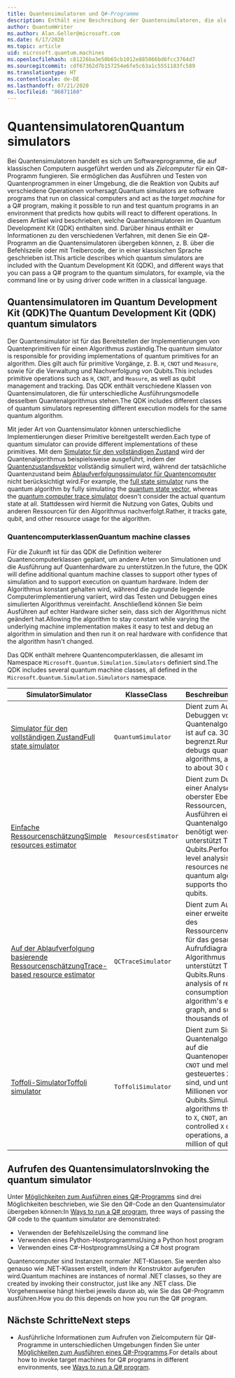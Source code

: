 ```yaml
---
title: Quantensimulatoren und Q#-Programme
description: Enthält eine Beschreibung der Quantensimulatoren, die als Zielcomputer für Q#-Programme verfügbar sind.
author: QuantumWriter
ms.author: Alan.Geller@microsoft.com
ms.date: 6/17/2020
ms.topic: article
uid: microsoft.quantum.machines
ms.openlocfilehash: c81226ba3e50b65cb1012e885866bd6fcc3764d7
ms.sourcegitcommit: cdf67362d7b157254e6fe5c63a1c5551183fc589
ms.translationtype: HT
ms.contentlocale: de-DE
ms.lasthandoff: 07/21/2020
ms.locfileid: "86871160"
---
```

# <a name="quantum-simulators"></a><span data-ttu-id="b67be-103">Quantensimulatoren</span><span class="sxs-lookup"><span data-stu-id="b67be-103">Quantum simulators</span></span>

<span data-ttu-id="b67be-104">Bei Quantensimulatoren handelt es sich um Softwareprogramme, die auf klassischen Computern ausgeführt werden und als *Zielcomputer* für ein Q#-Programm fungieren. Sie ermöglichen das Ausführen und Testen von Quantenprogrammen in einer Umgebung, die die Reaktion von Qubits auf verschiedene Operationen vorhersagt.</span><span class="sxs-lookup"><span data-stu-id="b67be-104">Quantum simulators are software programs that run on classical computers and act as the *target machine* for a Q# program, making it possible to run and test quantum programs in an environment that predicts how qubits will react to different operations.</span></span> <span data-ttu-id="b67be-105">In diesem Artikel wird beschrieben, welche Quantensimulatoren im Quantum Development Kit (QDK) enthalten sind. Darüber hinaus enthält er Informationen zu den verschiedenen Verfahren, mit denen Sie ein Q#-Programm an die Quantensimulatoren übergeben können, z. B. über die Befehlszeile oder mit Treibercode, der in einer klassischen Sprache geschrieben ist.</span><span class="sxs-lookup"><span data-stu-id="b67be-105">This article describes which quantum simulators are included with the Quantum Development Kit (QDK), and different ways that you can pass a Q# program to the quantum simulators, for example, via the command line or by using driver code written in a classical language.</span></span>  



## <a name="the-quantum-development-kit-qdk-quantum-simulators"></a><span data-ttu-id="b67be-106">Quantensimulatoren im Quantum Development Kit (QDK)</span><span class="sxs-lookup"><span data-stu-id="b67be-106">The Quantum Development Kit (QDK) quantum simulators</span></span>

<span data-ttu-id="b67be-107">Der Quantensimulator ist für das Bereitstellen der Implementierungen von Quantenprimitiven für einen Algorithmus zuständig.</span><span class="sxs-lookup"><span data-stu-id="b67be-107">The quantum simulator is responsible for providing implementations of quantum primitives for an algorithm.</span></span> <span data-ttu-id="b67be-108">Dies gilt auch für primitive Vorgänge, z. B. `H`, `CNOT` und `Measure`, sowie für die Verwaltung und Nachverfolgung von Qubits.</span><span class="sxs-lookup"><span data-stu-id="b67be-108">This includes primitive operations such as `H`, `CNOT`, and `Measure`, as well as qubit management and tracking.</span></span> <span data-ttu-id="b67be-109">Das QDK enthält verschiedene Klassen von Quantensimulatoren, die für unterschiedliche Ausführungsmodelle desselben Quantenalgorithmus stehen.</span><span class="sxs-lookup"><span data-stu-id="b67be-109">The QDK includes different classes of quantum simulators representing different execution models for the same quantum algorithm.</span></span> 


<span data-ttu-id="b67be-110">Mit jeder Art von Quantensimulator können unterschiedliche Implementierungen dieser Primitive bereitgestellt werden.</span><span class="sxs-lookup"><span data-stu-id="b67be-110">Each type of quantum simulator can provide different implementations of these primitives.</span></span> <span data-ttu-id="b67be-111">Mit dem [Simulator für den vollständigen Zustand](xref:microsoft.quantum.machines.full-state-simulator) wird der Quantenalgorithmus beispielsweise ausgeführt, indem der [Quantenzustandsvektor](xref:microsoft.quantum.glossary#quantum-state) vollständig simuliert wird, während der tatsächliche Quantenzustand beim [Ablaufverfolgungssimulator für Quantencomputer](xref:microsoft.quantum.machines.qc-trace-simulator.intro) nicht berücksichtigt wird.</span><span class="sxs-lookup"><span data-stu-id="b67be-111">For example, the [full state simulator](xref:microsoft.quantum.machines.full-state-simulator) runs the quantum algorithm by fully simulating the [quantum state vector](xref:microsoft.quantum.glossary#quantum-state), whereas the [quantum computer trace simulator](xref:microsoft.quantum.machines.qc-trace-simulator.intro) doesn't consider the actual quantum state at all.</span></span> <span data-ttu-id="b67be-112">Stattdessen wird hiermit die Nutzung von Gates, Qubits und anderen Ressourcen für den Algorithmus nachverfolgt.</span><span class="sxs-lookup"><span data-stu-id="b67be-112">Rather, it tracks gate, qubit, and other resource usage for the algorithm.</span></span>

### <a name="quantum-machine-classes"></a><span data-ttu-id="b67be-113">Quantencomputerklassen</span><span class="sxs-lookup"><span data-stu-id="b67be-113">Quantum machine classes</span></span>

<span data-ttu-id="b67be-114">Für die Zukunft ist für das QDK die Definition weiterer Quantencomputerklassen geplant, um andere Arten von Simulationen und die Ausführung auf Quantenhardware zu unterstützen.</span><span class="sxs-lookup"><span data-stu-id="b67be-114">In the future, the QDK will define additional quantum machine classes to support other types of simulation and to support execution on quantum hardware.</span></span> <span data-ttu-id="b67be-115">Indem der Algorithmus konstant gehalten wird, während die zugrunde liegende Computerimplementierung variiert, wird das Testen und Debuggen eines simulierten Algorithmus vereinfacht. Anschließend können Sie beim Ausführen auf echter Hardware sicher sein, dass sich der Algorithmus nicht geändert hat.</span><span class="sxs-lookup"><span data-stu-id="b67be-115">Allowing the algorithm to stay constant while varying the underlying machine implementation makes it easy to test and debug an algorithm in simulation and then run it on real hardware with confidence that the algorithm hasn't changed.</span></span>

<span data-ttu-id="b67be-116">Das QDK enthält mehrere Quantencomputerklassen, die allesamt im Namespace `Microsoft.Quantum.Simulation.Simulators` definiert sind.</span><span class="sxs-lookup"><span data-stu-id="b67be-116">The QDK includes several quantum machine classes, all defined in the `Microsoft.Quantum.Simulation.Simulators` namespace.</span></span>

|<span data-ttu-id="b67be-117">Simulator</span><span class="sxs-lookup"><span data-stu-id="b67be-117">Simulator</span></span> |<span data-ttu-id="b67be-118">Klasse</span><span class="sxs-lookup"><span data-stu-id="b67be-118">Class</span></span>|<span data-ttu-id="b67be-119">Beschreibung</span><span class="sxs-lookup"><span data-stu-id="b67be-119">Description</span></span>|
|-----|------|---|
|[<span data-ttu-id="b67be-120">Simulator für den vollständigen Zustand</span><span class="sxs-lookup"><span data-stu-id="b67be-120">Full state simulator</span></span>](xref:microsoft.quantum.machines.full-state-simulator)| `QuantumSimulator` | <span data-ttu-id="b67be-121">Dient zum Ausführen und Debuggen von Quantenalgorithmen und ist auf ca. 30 Qubits begrenzt.</span><span class="sxs-lookup"><span data-stu-id="b67be-121">Runs and debugs quantum algorithms, and is limited to about 30 qubits.</span></span> |
|[<span data-ttu-id="b67be-122">Einfache Ressourcenschätzung</span><span class="sxs-lookup"><span data-stu-id="b67be-122">Simple resources estimator</span></span>](xref:microsoft.quantum.machines.resources-estimator)| `ResourcesEstimator` | <span data-ttu-id="b67be-123">Dient zum Durchführen einer Analyse auf oberster Ebene für die Ressourcen, die zum Ausführen eines Quantenalgorithmus benötigt werden, und unterstützt Tausende von Qubits.</span><span class="sxs-lookup"><span data-stu-id="b67be-123">Performs a top level analysis of the resources needed to run a quantum algorithm, and supports thousands of qubits.</span></span>|
|[<span data-ttu-id="b67be-124">Auf der Ablaufverfolgung basierende Ressourcenschätzung</span><span class="sxs-lookup"><span data-stu-id="b67be-124">Trace-based resource estimator</span></span>](xref:microsoft.quantum.machines.qc-trace-simulator.intro)|  `QCTraceSimulator` |<span data-ttu-id="b67be-125">Dient zum Ausführen einer erweiterten Analyse des Ressourcenverbrauchs für das gesamte Aufrufdiagramm des Algorithmus und unterstützt Tausende von Qubits.</span><span class="sxs-lookup"><span data-stu-id="b67be-125">Runs advanced analysis of resources consumptions for the algorithm's entire call-graph, and supports thousands of qubits.</span></span>|
|[<span data-ttu-id="b67be-126">Toffoli-Simulator</span><span class="sxs-lookup"><span data-stu-id="b67be-126">Toffoli simulator</span></span>](xref:microsoft.quantum.machines.toffoli-simulator)| `ToffoliSimulator` |<span data-ttu-id="b67be-127">Dient zum Simulieren von Quantenalgorithmen, die auf die Quantenoperationen `X`, `CNOT` und mehrfach gesteuertes `X` beschränkt sind, und unterstützt Millionen von Qubits.</span><span class="sxs-lookup"><span data-stu-id="b67be-127">Simulates quantum algorithms that are limited to `X`, `CNOT`, and multi-controlled `X` quantum operations, and supports million of qubits.</span></span> |

## <a name="invoking-the-quantum-simulator"></a><span data-ttu-id="b67be-128">Aufrufen des Quantensimulators</span><span class="sxs-lookup"><span data-stu-id="b67be-128">Invoking the quantum simulator</span></span>

<span data-ttu-id="b67be-129">Unter [Möglichkeiten zum Ausführen eines Q#-Programms](xref:microsoft.quantum.guide.host-programs) sind drei Möglichkeiten beschrieben, wie Sie den Q#-Code an den Quantensimulator übergeben können:</span><span class="sxs-lookup"><span data-stu-id="b67be-129">In [Ways to run a Q# program](xref:microsoft.quantum.guide.host-programs), three ways of passing the Q# code to the quantum simulator are demonstrated:</span></span> 

* <span data-ttu-id="b67be-130">Verwenden der Befehlszeile</span><span class="sxs-lookup"><span data-stu-id="b67be-130">Using the command line</span></span>
* <span data-ttu-id="b67be-131">Verwenden eines Python-Hostprogramms</span><span class="sxs-lookup"><span data-stu-id="b67be-131">Using a Python host program</span></span>
* <span data-ttu-id="b67be-132">Verwenden eines C#-Hostprogramms</span><span class="sxs-lookup"><span data-stu-id="b67be-132">Using a C# host program</span></span>

<span data-ttu-id="b67be-133">Quantencomputer sind Instanzen normaler .NET-Klassen. Sie werden also genauso wie .NET-Klassen erstellt, indem ihr Konstruktor aufgerufen wird.</span><span class="sxs-lookup"><span data-stu-id="b67be-133">Quantum machines are instances of normal .NET classes, so they are created by invoking their constructor, just like any .NET class.</span></span> <span data-ttu-id="b67be-134">Die Vorgehensweise hängt hierbei jeweils davon ab, wie Sie das Q#-Programm ausführen.</span><span class="sxs-lookup"><span data-stu-id="b67be-134">How you do this depends on how you run the Q# program.</span></span>

## <a name="next-steps"></a><span data-ttu-id="b67be-135">Nächste Schritte</span><span class="sxs-lookup"><span data-stu-id="b67be-135">Next steps</span></span>

* <span data-ttu-id="b67be-136">Ausführliche Informationen zum Aufrufen von Zielcomputern für Q#-Programme in unterschiedlichen Umgebungen finden Sie unter [Möglichkeiten zum Ausführen eines Q#-Programms](xref:microsoft.quantum.guide.host-programs).</span><span class="sxs-lookup"><span data-stu-id="b67be-136">For details about how to invoke target machines for Q# programs in different environments, see [Ways to run a Q# program](xref:microsoft.quantum.guide.host-programs).</span></span>
